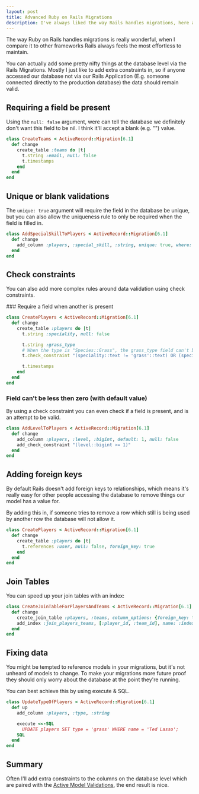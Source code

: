 ```yaml
---
layout: post
title: Advanced Ruby on Rails Migrations
description: I've always liked the way Rails handles migrations, here are some best practises I picked up recently.
---
```


The way Ruby on Rails handles migrations is really wonderful, when I compare it to other frameworks Rails always feels the most effortless to maintain.

You can actually add some pretty nifty things at the database level via the Rails Migrations. Mostly I just like to add extra constraints in, so if anyone accessed our database not via our Rails Application (E.g. someone connected directly to the production database) the data should remain valid.

## Requiring a field be present

Using the `null: false` argument, were can tell the database we definitely don't want this field to be nil. I think it'll accept a blank (e.g. "") value.

```ruby
class CreateTeams < ActiveRecord::Migration[6.1]
  def change
    create_table :teams do |t|
      t.string :email, null: false
      t.timestamps
    end
  end
end
```

## Unique or blank validations

The `unique: true` argument will require the field in the database be unique, but you can also allow the uniqueness rule to only be required when the field is filled in.

```ruby
class AddSpecialSkillToPlayers < ActiveRecord::Migration[6.1]
  def change
    add_column :players, :special_skill, :string, unique: true, where: "((special_skill)::text <> ''::text)"
  end
end
```

## Check constraints

You can also add more complex rules around data validation using check constraints.

### Require a field when another is present

```ruby
class CreatePlayers < ActiveRecord::Migration[6.1]
  def change
    create_table :players do |t|
      t.string :speciality, null: false

      t.string :grass_type
	  # When the type is "Species::Grass", the grass_type field can't be blank.
      t.check_constraint "(speciality::text != 'grass'::text) OR (speciality::text = 'grass'::text AND grass_type::text <> ''::text)"

      t.timestamps
    end
  end
end
```

### Field can't be less then zero (with default value)

By using a check constraint you can even check if a field is present, and is an attempt to be valid.

```ruby
class AddLevelToPlayers < ActiveRecord::Migration[6.1]
  def change
    add_column :players, :level, :bigint, default: 1, null: false
	add_check_constraint "(level::bigint >= 1)"
  end
end
```

## Adding foreign keys

By default Rails doesn't add foreign keys to relationships, which means it's really easy for other people accessing the database to remove things our model has a value for.

By adding this in, if someone tries to remove a row which still is being used by another row the database will not allow it.

```ruby
class CreatePlayers < ActiveRecord::Migration[6.1]
  def change
    create_table :players do |t|
      t.references :user, null: false, foreign_key: true
	end
  end
end
```

## Join Tables

You can speed up your join tables with an index:

```ruby
class CreateJoinTableForPlayersAndTeams < ActiveRecord::Migration[6.1]
  def change
    create_join_table :players, :teams, column_options: {foreign_key: true, null: false}, table_name: :join_players_teams
    add_index :join_players_teams, [:player_id, :team_id], name: :index_join_players_teams
  end
end
```

## Fixing data

You might be tempted to reference models in your migrations, but it's not unheard of models to change. To make your migrations more future proof they should only worry about the database at the point they're running.

You can best achieve this by using execute & SQL.

```ruby
class UpdateTypeOfPlayers < ActiveRecord::Migration[6.1]
  def up
    add_column :players, :type, :string

    execute <<-SQL
      UPDATE players SET type = 'grass' WHERE name = 'Ted Lasso';
    SQL
  end
end
```

## Summary

Often I'll add extra constraints to the columns on the database level which are paired with the [Active Model Validations](https://api.rubyonrails.org/classes/ActiveModel/Validations.html), the end result is nice.
